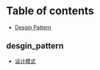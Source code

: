 # Table of contents

* [Desgin Pattern](README.md)

## desgin\_pattern

* [设计模式](desgin_pattern/she-ji-mo-shi.md)


